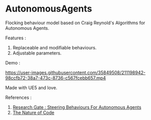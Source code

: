 # AutonomousAgents
 
Flocking behaviour model based on Craig Reynold's Algorithms for Autonomous Agents.

Features :
1. Replaceable and modifiable behaviours.
2. Adjustable parameters.

Demo :

https://user-images.githubusercontent.com/35849508/211198942-98ccfb72-38a7-473c-8736-c567fcebb657.mp4

Made with UE5 and love.

References :

1. [Research Gate : Steering Behaviours For Autonomous Agents](https://www.researchgate.net/publication/2495826_Steering_Behaviors_For_Autonomous_Characters)
2. [The Nature of Code](https://natureofcode.com/)
